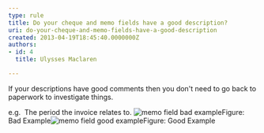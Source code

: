```yaml
---
type: rule
title: Do your cheque and memo fields have a good description?
uri: do-your-cheque-and-memo-fields-have-a-good-description
created: 2013-04-19T18:45:40.0000000Z
authors:
- id: 4
  title: Ulysses Maclaren

---
```


 
If your descriptions have good comments then you don't need to go back to paperwork to investigate things.

e.g.  The period the invoice relates to.
 ![memo field bad example](/PublishingImages/memo-field-bad.jpg)Figure: Bad Example![memo field good example](/PublishingImages/memo-field-good.jpg)Figure: Good Example
